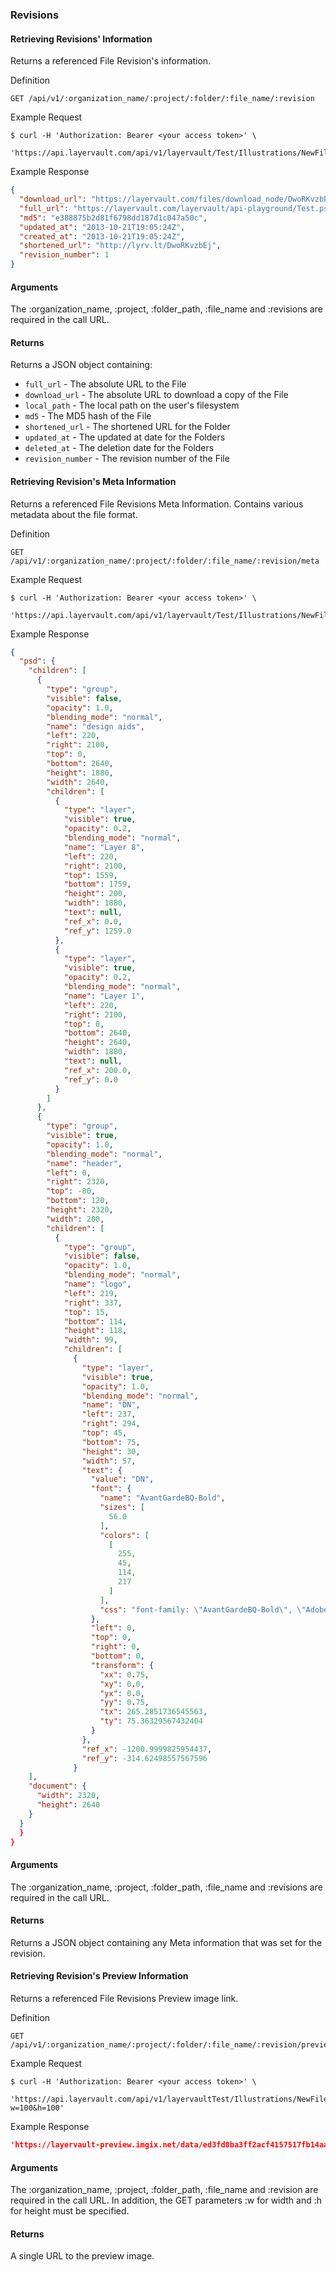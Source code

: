 ### Revisions

#### Retrieving Revisions' Information

Returns a referenced File Revision's information.

 Definition

    GET /api/v1/:organization_name/:project/:folder/:file_name/:revision

 Example Request

```shell
$ curl -H 'Authorization: Bearer <your access token>' \
  'https://api.layervault.com/api/v1/layervault/Test/Illustrations/NewFile.psd/1'
```

 Example Response

```json
{
  "download_url": "https://layervault.com/files/download_node/DwoRKvzbEj",
  "full_url": "https://layervault.com/layervault/api-playground/Test.psd/1",
  "md5": "e388875b2d81f6798dd187d1c047a50c",
  "updated_at": "2013-10-21T19:05:24Z",
  "created_at": "2013-10-21T19:05:24Z",
  "shortened_url": "http://lyrv.lt/DwoRKvzbEj",
  "revision_number": 1
}
```

#### Arguments
The :organization_name, :project, :folder_path, :file_name and :revisions are required in the call URL.

#### Returns

Returns a JSON object containing:

  - `full_url` - The absolute URL to the File
  - `download_url` - The absolute URL to download a copy of the File
  - `local_path` - The local path on the user's filesystem
  - `md5` - The MD5 hash of the File
  - `shortened_url` - The shortened URL for the Folder
  - `updated_at` - The updated at date for the Folders
  - `deleted_at` - The deletion date for the Folders
  - `revision_number` - The revision number of the File

#### Retrieving Revision's Meta Information

Returns a referenced File Revisions Meta Information. Contains various metadata about the file format.

 Definition

    GET /api/v1/:organization_name/:project/:folder/:file_name/:revision/meta

 Example Request

```shell
$ curl -H 'Authorization: Bearer <your access token>' \
    'https://api.layervault.com/api/v1/layervault/Test/Illustrations/NewFile.psd/1/meta'
```

 Example Response

```json
{
  "psd": {
    "children": [
      {
        "type": "group",
        "visible": false,
        "opacity": 1.0,
        "blending_mode": "normal",
        "name": "design aids",
        "left": 220,
        "right": 2100,
        "top": 0,
        "bottom": 2640,
        "height": 1880,
        "width": 2640,
        "children": [
          {
            "type": "layer",
            "visible": true,
            "opacity": 0.2,
            "blending_mode": "normal",
            "name": "Layer 8",
            "left": 220,
            "right": 2100,
            "top": 1559,
            "bottom": 1759,
            "height": 200,
            "width": 1880,
            "text": null,
            "ref_x": 0.0,
            "ref_y": 1259.0
          },
          {
            "type": "layer",
            "visible": true,
            "opacity": 0.2,
            "blending_mode": "normal",
            "name": "Layer 1",
            "left": 220,
            "right": 2100,
            "top": 0,
            "bottom": 2640,
            "height": 2640,
            "width": 1880,
            "text": null,
            "ref_x": 200.0,
            "ref_y": 0.0
          }
        ]
      },
      {
        "type": "group",
        "visible": true,
        "opacity": 1.0,
        "blending_mode": "normal",
        "name": "header",
        "left": 0,
        "right": 2320,
        "top": -80,
        "bottom": 120,
        "height": 2320,
        "width": 200,
        "children": [
          {
            "type": "group",
            "visible": false,
            "opacity": 1.0,
            "blending_mode": "normal",
            "name": "logo",
            "left": 219,
            "right": 337,
            "top": 15,
            "bottom": 114,
            "height": 118,
            "width": 99,
            "children": [
              {
                "type": "layer",
                "visible": true,
                "opacity": 1.0,
                "blending_mode": "normal",
                "name": "DN",
                "left": 237,
                "right": 294,
                "top": 45,
                "bottom": 75,
                "height": 30,
                "width": 57,
                "text": {
                  "value": "DN",
                  "font": {
                    "name": "AvantGardeBQ-Bold",
                    "sizes": [
                      56.0
                    ],
                    "colors": [
                      [
                        255,
                        45,
                        114,
                        217
                      ]
                    ],
                    "css": "font-family: \"AvantGardeBQ-Bold\", \"AdobeInvisFont\", \"MyriadPro-Regular\";\nfont-size: 56.0pt;\ncolor: rgba(45, 114, 217, 255);"
                  },
                  "left": 0,
                  "top": 0,
                  "right": 0,
                  "bottom": 0,
                  "transform": {
                    "xx": 0.75,
                    "xy": 0.0,
                    "yx": 0.0,
                    "yy": 0.75,
                    "tx": 265.2851736545563,
                    "ty": 75.36329567432404
                  }
                },
                "ref_x": -1200.9999825954437,
                "ref_y": -314.62498557567596
              }
    ],
    "document": {
      "width": 2320,
      "height": 2640
    }
  }
  }
}
```

#### Arguments
The :organization_name, :project, :folder_path, :file_name and :revisions are required in the call URL.

#### Returns

Returns a JSON object containing any Meta information that was set for the revision.

#### Retrieving Revision's Preview Information

Returns a referenced File Revisions Preview image link.

 Definition

    GET /api/v1/:organization_name/:project/:folder/:file_name/:revision/preview

 Example Request

```shell
$ curl -H 'Authorization: Bearer <your access token>' \
  'https://api.layervault.com/api/v1/layervaultTest/Illustrations/NewFile.psd/1/previews?w=100&h=100'
```

 Example Response

```json
'https://layervault-preview.imgix.net/data/ed3fd8ba3ff2acf4157517fb14aadf8b?w=600&h=1012&s=6666868519b243260d38b3ca1d1b981f'
```

#### Arguments
The :organization_name, :project, :folder_path, :file_name and :revision are required in the call URL. In addition, the GET parameters :w for width and :h for height must be specified.

#### Returns

A single URL to the preview image.